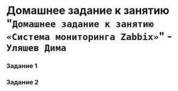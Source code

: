 # Домашнее задание к занятию "`Домашнее задание к занятию «Система мониторинга Zabbix»`" - `Уляшев Дима`




### Задание 1



### Задание 2




